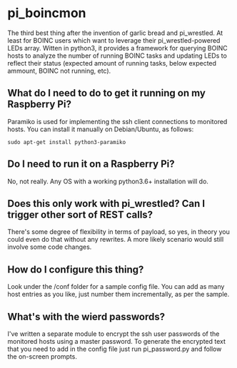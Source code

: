 # pi_boincmon
The third best thing after the invention of garlic bread and pi_wrestled. At least for BOINC users which want to leverage their pi_wrestled-powered LEDs array. Witten in python3, it provides a framework for querying BOINC hosts to analyze the number of running BOINC tasks and updating LEDs to reflect their status (expected amount of running tasks, below expected ammount, BOINC not running, etc).

## What do I need to do to get it running on my Raspberry Pi?

Paramiko is used for implementing the ssh client connections to monitored hosts. You can install it manually on Debian/Ubuntu, as follows:
```
sudo apt-get install python3-paramiko
```

## Do I need to run it on a Raspberry Pi?

No, not really. Any OS with a working python3.6+ installation will do.

## Does this only work with pi_wrestled? Can I trigger other sort of REST calls?

There's some degree of flexibility in terms of payload, so yes, in theory you could even do that without any rewrites. A more likely scenario would still involve some code changes.

## How do I configure this thing?

Look under the /conf folder for a sample config file. You can add as many host entries as you like, just number them incrementally, as per the sample.

## What's with the wierd passwords?

I've written a separate module to encrypt the ssh user passwords of the monitored hosts using a master password. To generate the encrypted text that you need to add in the config file just run pi_password.py and follow the on-screen prompts.
